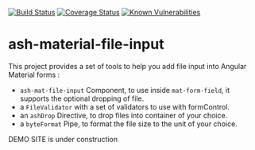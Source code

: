 [![Build Status](https://travis-ci.com/Ashlook/ash-material-file-input.svg?branch=master)](https://travis-ci.com/Ashlook/ash-material-file-input)
[![Coverage Status](https://coveralls.io/repos/github/Ashlook/ash-material-file-input/badge.svg?branch=master)](https://coveralls.io/github/Ashlook/ash-material-file-input?branch=master)
[![Known Vulnerabilities](https://snyk.io/test/github/Ashlook/ash-material-file-input/badge.svg)](https://snyk.io/test/github/Ashlook/ash-material-file-input)

# ash-material-file-input

This project provides a set of tools to help you add file input into Angular Material forms :

* `ash-mat-file-input` Component, to use inside `mat-form-field`, it supports the optional dropping of file.
* a `FileValidator` with a set of validators to use with formControl.
* an `ashDrop` Directive, to drop files into container of your choice.
* a `byteFormat` Pipe, to format the file size to the unit of your choice.

DEMO SITE is under construction

